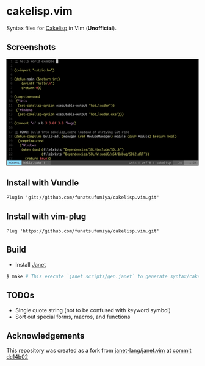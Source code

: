 # cakelisp.vim

Syntax files for [Cakelisp](https://macoy.me/code/macoy/cakelisp) in Vim (**Unofficial**).

## Screenshots

![screenshot](screenshots/cakelisp-vim-screenshot.png)

## Install with Vundle

```vim
Plugin 'git://github.com/funatsufumiya/cakelisp.vim.git'
```

## Install with vim-plug

```vim
Plug 'https://github.com/funatsufumiya/cakelisp.vim.git'
```

## Build

- Install [Janet](https://janet-lang.org/)

```bash
$ make # This execute `janet scripts/gen.janet` to generate syntax/cakelisp.vim
```

## TODOs

- Single quote string (not to be confused with keyword symbol)
- Sort out special forms, macros, and functions

## Acknowledgements

This repository was created as a fork from [janet-lang/janet.vim](https://github.com/janet-lang/janet.vim) at [commit dc14b02](https://github.com/janet-lang/janet.vim/commit/dc14b02f2820bc2aca777a1eeec48627ae6555bf)
